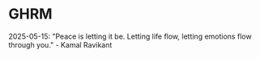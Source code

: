 # GHRM

2025-05-15: "Peace is letting it be. Letting life flow, letting emotions flow through you." - Kamal Ravikant